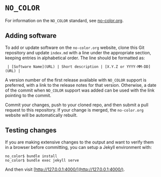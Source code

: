 # `NO_COLOR`

For information on the `NO_COLOR` standard, see
[no-color.org](http://no-color.org).

## Adding software

To add or update software on the `no-color.org` website, clone this Git
repository and update `index.md` with a line under the appropriate section,
keeping entries in alphabetical order.
The line should be formatted as:

     | [Software Name](URL) | Short description | [X.Y.Z or YYYY-MM-DD](URL) |

A version number of the first release available with `NO_COLOR` support is
preferred, with a link to the release notes for that version.
Otherwise, a date of the commit when `NO_COLOR` support was added can be used
with the link pointing to the commit.

Commit your changes, push to your cloned repo, and then submit a pull request
to this repository.
If your change is merged, the `no-color.org` website will be automatically
rebuilt.

## Testing changes

If you are making extensive changes to the output and want to verify them in a
browser before committing, you can setup a Jekyll environment with:

	no_color$ bundle install
	no_color$ bundle exec jekyll serve

And then visit
[http://127.0.0.1:4000/](http://127.0.0.1:4000/).
